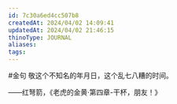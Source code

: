 ```yaml
---
id: 7c30a6ed4cc507b8
createdAt: 2024/04/02 14:09:41
updatedAt: 2024/04/02 21:46:15
thinoType: JOURNAL
aliases: 
tags: 
---
```

#金句 敬这个不知名的年月日，这个乱七八糟的时间。

——红弩箭，《老虎的金黄·第四章-干杯，朋友！》